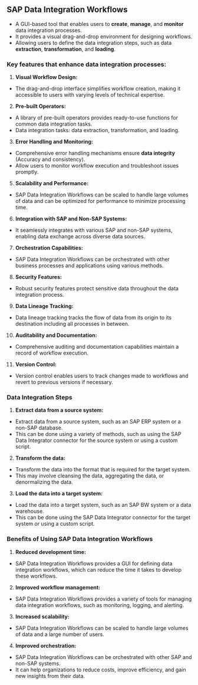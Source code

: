 ## **SAP Data Integration Workflows**

- A GUI-based tool that enables users to **create**, **manage**, and **monitor** data integration processes.
- It provides a visual drag-and-drop environment for designing workflows.
- Allowing users to define the data integration steps, such as data **extraction**, **transformation**, and **loading**.

### **Key features that enhance data integration processes:**

1. **Visual Workflow Design:**
- The drag-and-drop interface simplifies workflow creation, making it accessible to users with varying levels of technical expertise.

2. **Pre-built Operators:**
- A library of pre-built operators provides ready-to-use functions for common data integration tasks. 
- Data integration tasks: data extraction, transformation, and loading.

3. **Error Handling and Monitoring:**
- Comprehensive error handling mechanisms ensure **data integrity** (Accuracy and consistency).
- Allow users to monitor workflow execution and troubleshoot issues promptly.

5. **Scalability and Performance:** 
- SAP Data Integration Workflows can be scaled to handle large volumes of data and can be optimized for performance to minimize processing time.

6. **Integration with SAP and Non-SAP Systems:** 
- It seamlessly integrates with various SAP and non-SAP systems, enabling data exchange across diverse data sources.

7. **Orchestration Capabilities:** 
- SAP Data Integration Workflows can be orchestrated with other business processes and applications using various methods.

8. **Security Features:** 
- Robust security features protect sensitive data throughout the data integration process.

9. **Data Lineage Tracking:**
- Data lineage tracking tracks the flow of data from its origin to its destination including all processes in between.

10. **Auditability and Documentation:** 
- Comprehensive auditing and documentation capabilities maintain a record of workflow execution.

11. **Version Control:**
-  Version control enables users to track changes made to workflows and revert to previous versions if necessary.

### **Data Integration Steps**

1. **Extract data from a source system:**
- Extract data from a source system, such as an SAP ERP system or a non-SAP database.
- This can be done using a variety of methods, such as using the SAP Data Integrator connector for the source system or using a custom script.

2. **Transform the data:**
- Transform the data into the format that is required for the target system.
- This may involve cleansing the data, aggregating the data, or denormalizing the data.

3. **Load the data into a target system:**
- Load the data into a target system, such as an SAP BW system or a data warehouse.
- This can be done using the SAP Data Integrator connector for the target system or using a custom script.

### **Benefits of Using SAP Data Integration Workflows**

1. **Reduced development time:**
- SAP Data Integration Workflows provides a GUI for defining data integration workflows, which can reduce the time it takes to develop these workflows.

2. **Improved workflow management:**
- SAP Data Integration Workflows provides a variety of tools for managing data integration workflows, such as monitoring, logging, and alerting.

3. **Increased scalability:**
- SAP Data Integration Workflows can be scaled to handle large volumes of data and a large number of users.

4. **Improved orchestration:**
- SAP Data Integration Workflows can be orchestrated with other SAP and non-SAP systems.
- It can help organizations to reduce costs, improve efficiency, and gain new insights from their data.

